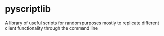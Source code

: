 pyscriptlib
===========

A library of useful scripts for random purposes mostly to replicate different client functionality through the command line 